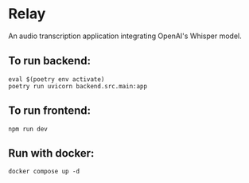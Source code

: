 # Relay
An audio transcription application integrating OpenAI's Whisper model.

## To run backend:
```poetry install
eval $(poetry env activate)
poetry run uvicorn backend.src.main:app
```

## To run frontend:
```npm install
npm run dev
```

## Run with docker:
```docker compose up -d```